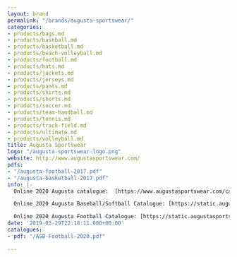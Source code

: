 ```yaml
---
layout: brand
permalink: "/brands/augusta-sportswear/"
categories:
- products/bags.md
- products/baseball.md
- products/basketball.md
- products/beach-volleyball.md
- products/football.md
- products/hats.md
- products/jackets.md
- products/jerseys.md
- products/pants.md
- products/shirts.md
- products/shorts.md
- products/soccer.md
- products/team-handball.md
- products/tennis.md
- products/track-field.md
- products/ultimate.md
- products/volleyball.md
title: Augusta Sportswear
logo: "/augusta-sportswear-logo.png"
website: http://www.augustasportswear.com/
pdfs:
- "/augusta-football-2017.pdf"
- "/augusta-basketball-2017.pdf"
info: |-
  Online 2020 Augusta catalogue:  [https://www.augustasportswear.com/catalog](https://www.augustasportswear.com/catalog "https://www.augustasportswear.com/catalog")

  Online 2020 Augusta Baseball/Softball Catalogue: [https://static.augustasportswear.com/marketing/2019%20WEBSITE/Catalogs/Base_Soft_Catalog_2020.pdf](https://static.augustasportswear.com/marketing/2019%20WEBSITE/Catalogs/Base_Soft_Catalog_2020.pdf "https://static.augustasportswear.com/marketing/2019%20WEBSITE/Catalogs/Base_Soft_Catalog_2020.pdf")

  Online 2020 Augusta Football Catalogue: [https://static.augustasportswear.com/marketing/2019%20WEBSITE/Catalogs/ASB-Football-2020.pdf](https://static.augustasportswear.com/marketing/2019%20WEBSITE/Catalogs/ASB-Football-2020.pdf "https://static.augustasportswear.com/marketing/2019%20WEBSITE/Catalogs/ASB-Football-2020.pdf")
date: '2019-03-29T22:18:11.000+00:00'
catalogues:
- pdf: "/ASB-Football-2020.pdf"

---
```

